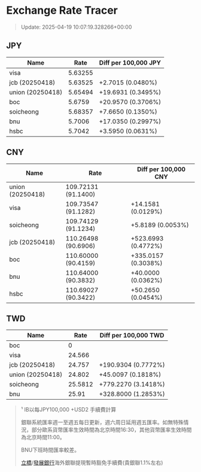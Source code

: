 # Exchange Rate Tracer

> Update: 2025-04-19 10:07:19.328266+00:00

## JPY

| Name             |    Rate | Diff per 100,000 JPY   |
|------------------|---------|------------------------|
| visa             | 5.63255 |                        |
| jcb (20250418)   | 5.63525 | +2.7015 (0.0480%)      |
| union (20250418) | 5.65494 | +19.6931 (0.3495%)     |
| boc              | 5.6759  | +20.9570 (0.3706%)     |
| soicheong        | 5.68357 | +7.6650 (0.1350%)      |
| bnu              | 5.7006  | +17.0350 (0.2997%)     |
| hsbc             | 5.7042  | +3.5950 (0.0631%)      |

## CNY

| Name             | Rate                | Diff per 100,000 CNY   |
|------------------|---------------------|------------------------|
| union (20250418) | 109.72131	(91.1400) |                        |
| visa             | 109.73547	(91.1282) | +14.1581 (0.0129%)     |
| soicheong        | 109.74129	(91.1234) | +5.8189 (0.0053%)      |
| jcb (20250418)   | 110.26498	(90.6906) | +523.6993 (0.4772%)    |
| boc              | 110.60000	(90.4159) | +335.0157 (0.3038%)    |
| bnu              | 110.64000	(90.3832) | +40.0000 (0.0362%)     |
| hsbc             | 110.69027	(90.3422) | +50.2650 (0.0454%)     |

## TWD

| Name             |    Rate | Diff per 100,000 TWD   |
|------------------|---------|------------------------|
| boc              |  0      |                        |
| visa             | 24.566  |                        |
| jcb (20250418)   | 24.757  | +190.9304 (0.7772%)    |
| union (20250418) | 24.802  | +45.0097 (0.1818%)     |
| soicheong        | 25.5812 | +779.2270 (3.1418%)    |
| bnu              | 25.91   | +328.8000 (1.2853%)    |


> ¹ IB以每JPY100,000 +USD2 手續費計算
>
> 銀聯系統匯率週一至週五每日更新，週六周日延用週五匯率。如無特殊情況，部分歐系貨幣匯率生效時間為北京時間16:30，其他貨幣匯率生效時間為北京時間11:00。
>
> BNU下班時間匯率較差。
>
> [立橋](https://www.wlbank.com.mo/uploads/ueditor/file/20181211/1544536513900230.pdf)/[發展銀行](https://www.mdb.com.mo/Service_Charges_20230728.pdf)海外銀聯提現暫時豁免手續費(貴銀聯1.1%左右)


